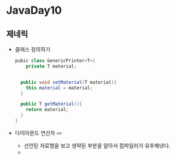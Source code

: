 # JavaDay10

## 제네릭

* 클래스 정의하기

  ```java
  pubic class GenericPrinter<T>{
      private T material;
  
  
    public void setMaterial(T material){
      this.material = material;
    }
  
    public T getMaterial(){
      return material;
    }
  }
  ```

* 다이아몬드 연산자 `<>`

  * 선언된 자료형을 보고 생략된 부분을 알아서 컴파일러가 유추해낸다.
  * 

